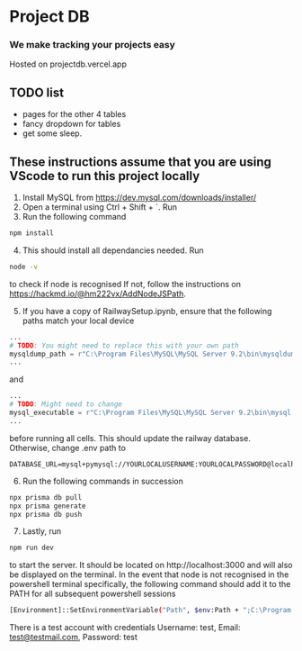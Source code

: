 # Project DB
### We make tracking your projects easy
Hosted on projectdb.vercel.app

## TODO list
- pages for the other 4 tables
- fancy dropdown for tables
- get some sleep.

## These instructions assume that you are using VScode to run this project locally
1. Install MySQL from https://dev.mysql.com/downloads/installer/
2. Open a terminal using Ctrl + Shift + `. Run 
3. Run the following command
```bash
npm install
```
4. This should install all dependancies needed. Run 
```bash
node -v
```
to check if node is recognised If not, follow the instructions on https://hackmd.io/@hm222vx/AddNodeJSPath.

5. If you have a copy of RailwaySetup.ipynb, ensure that the following paths match your local device
```py
...
# TODO: You might need to replace this with your own path
mysqldump_path = r"C:\Program Files\MySQL\MySQL Server 9.2\bin\mysqldump.exe"
...
```
and
```py
...
# TODO: Might need to change
mysql_executable = r"C:\Program Files\MySQL\MySQL Server 9.2\bin\mysql.exe"
...
```
before running all cells. This should update the railway database. Otherwise, change .env path to
```
DATABASE_URL=mysql+pymysql://YOURLOCALUSERNAME:YOURLOCALPASSWORD@localhost/YOURDATABASENAME
```

6. Run the following commands in succession
```bash
npx prisma db pull
npx prisma generate
npx prisma db push
```
7. Lastly, run 
```bash
npm run dev
```
to start the server. It should be located on http://localhost:3000 and will also be displayed on the terminal. In the event that node is not recognised in the powershell terminal specifically, the following command should add it to the PATH for all subsequent powershell sessions
```bash
[Environment]::SetEnvironmentVariable("Path", $env:Path + ";C:\Program Files\nodejs\", [EnvironmentVariableTarget]::User)
```
There is a test account with credentials Username: test, Email: test@testmail.com, Password: test